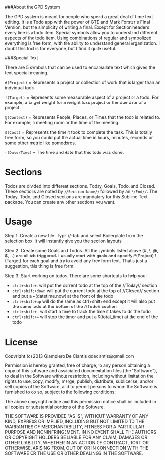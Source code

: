 ###About the GPD System

The GPD system is meant for people who spend a great deal of time text editing. It is a Todo app with the power of GTD and Mark Forster's Final Version, but the simplicity of writing a final. Except for Section headers every line is a todo item. Special symbols allow you to understand different aspects of the todo item. Using combinations of regular and symbolized everything is free form, with the ability to understand general organization. I doubt this tool is for everyone, but I find it quite useful.

###Special Text

There are 5 symbols that can be used to encapsulate text which gives the text special meaning.

`#(Project)` = Represents a project or collection of work that is larger than an indvidual todo

`!(Target)` = Represents some measurable aspect of a project or a todo. For example, a target weight for a weight loss project or the due date of a project.

`@(Context)` = Represents People, Places, or Times that the todo is related to. For example, a meeting room or the time of the meeting. 

`$(Cost)` = Represents the time it took to complete the task. This is totally free form, so you could put the actual time in hours, minutes, seconds or some other metric like pomodoros.

`~(Date/Time)` = The time and date that this todo was done.

Sections
========
Todos are divided into different sections. Today, Goals, Todo, and Closed. These sections are noted by `//Section Name//` followed by an `//End//`. The Today, Todo, and Closed sections are mandatory for this Sublime Text package. You can create any other sections you want.

Usage
=====
Step 1. Create a new file. Type //-tab and select Boilerplate from the selection box. It will instantly give you the section layouts

Steo 2. Create some Goals and Todos. All the symbols listed above (#, !, @, $, ~) are all tab triggered. I usually start with goals and specify #(Project) !(Target) for each goal and try to avoid any free form text. That's just a suggestion, this thing is free form.

Step 3. Start working on todos. There are some shortcuts to help you:
* `ctrl+shift+`. will put the current todo at the top of the //Today// section
* `ctrl+shift+down` will put the current todo at the top of //Closed// section and put a ~(datetime.now) at the front of the todo
* `ctrl+shift+up` will do the same as ctrl+shift+end except it will also put the same todo at the bottom of the //Todo// section
* `ctrl+shift+-` will start a time to track the time it takes to do the todo
* `ctrl+shift+=` will stop the timer and put a $(total_time) at the end of the todo


License
=======
Copyright (c) 2013 Giampiero De Ciantis <gdeciantis@gmail.com>

Permission is hereby granted, free of charge, to any person obtaining a copy of this software and associated documentation files (the "Software"), to deal in the Software without restriction, including without limitation the rights to use, copy, modify, merge, publish, distribute, sublicense, and/or sell copies of the Software, and to permit persons to whom the Software is furnished to do so, subject to the following conditions:

The above copyright notice and this permission notice shall be included in all copies or substantial portions of the Software.

THE SOFTWARE IS PROVIDED "AS IS", WITHOUT WARRANTY OF ANY KIND, EXPRESS OR IMPLIED, INCLUDING BUT NOT LIMITED TO THE WARRANTIES OF MERCHANTABILITY, FITNESS FOR A PARTICULAR PURPOSE AND NONINFRINGEMENT. IN NO EVENT SHALL THE AUTHORS OR COPYRIGHT HOLDERS BE LIABLE FOR ANY CLAIM, DAMAGES OR OTHER LIABILITY, WHETHER IN AN ACTION OF CONTRACT, TORT OR OTHERWISE, ARISING FROM, OUT OF OR IN CONNECTION WITH THE SOFTWARE OR THE USE OR OTHER DEALINGS IN THE SOFTWARE.

